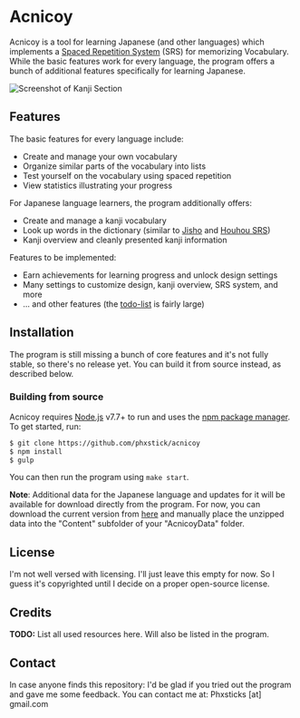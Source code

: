 # Acnicoy

Acnicoy is a tool for learning Japanese (and other languages) which implements
a [Spaced Repetition System][SRS] (SRS) for memorizing Vocabulary.
While the basic features work for every language, the program offers a bunch of
additional features specifically for learning Japanese.

![Screenshot of Kanji Section](https://dl.dropbox.com/s/wg9a3p6c9n4p0wr/acnicoy-screenshot-kanji-section.png?dl=0)

Features
----

The basic features for every language include:

* Create and manage your own vocabulary
* Organize similar parts of the vocabulary into lists
* Test yourself on the vocabulary using spaced repetition
* View statistics illustrating your progress

For Japanese language learners, the program additionally offers:

* Create and manage a kanji vocabulary
* Look up words in the dictionary (similar to [Jisho] and [Houhou SRS])
* Kanji overview and cleanly presented kanji information

Features to be implemented:

* Earn achievements for learning progress and unlock design settings
* Many settings to customize design, kanji overview, SRS system, and more
* ... and other features (the [todo-list](./todo.md) is fairly large)

Installation
----

The program is still missing a bunch of core features and it's not fully
stable, so there's no release yet. You can build it from source instead, as
described below.

### Building from source
Acnicoy requires [Node.js] v7.7+ to run and uses the [npm package manager][npm].
To get started, run:
```sh
$ git clone https://github.com/phxstick/acnicoy
$ npm install
$ gulp
```
You can then run the program using `make start`.

**Note**: Additional data for the Japanese language and updates for it will be
available for download directly from the program. For now, you can download
the current version from [here](http://acnicoy.netne.net/Japanese-English.zip)
and manually place the unzipped data into the "Content" subfolder of your
"AcnicoyData" folder.

License
----

I'm not well versed with licensing. I'll just leave this empty for now.
So I guess it's copyrighted until I decide on a proper open-source license.

Credits
----

**TODO:** List all used resources here. Will also be listed in the program.

Contact
----

In case anyone finds this repository:
I'd be glad if you tried out the program and gave me some feedback.
You can contact me at:  Phxsticks [at] gmail.com


   [SRS]: <https://en.wikipedia.org/wiki/Spaced_repetition>
   [Jisho]: <http://jisho.org/>
   [Houhou SRS]: <http://houhou-srs.com/>
   [Node.js]: <https://nodejs.org/>
   [npm]: <https://www.npmjs.com/>

